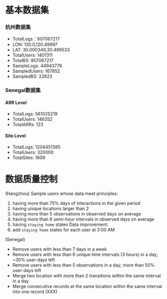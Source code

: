 # 基本数据集

### 杭州数据集
* TotalLogs：807067217
* LON: 120.0,120.49997
* LAT: 30.000349,30.499533
* TotalUsers: 1401311
* TotalBS: 807067217
* SampleLogs: 44943776
* SampledUsers: 167852
* SampledBS: 22823

### Senegal数据集

#### ARR Level
* TotalLogs: 561025219
* TotalUsers: 146352
* TotalARRs: 123

#### Site Level
* TotalLogs: 1204451385
* TotalUsers: 320000
* TotalSites: 1609

# 数据质量控制
(Hangzhou)
Sample users whose data meet principles:
1. having more than 75% days of interactions in the given period
2. having unique locations larger than 2
3. having more than 5 observations in observed days on average
4. having more than 6 semi-hour intervals in observed days on average
5. having `staying home` states
Data improvement:
1. add `staying home` states for each user at 3:00 AM

(Senegal)
* Remove users with less than 7 days in a week
* Remove users with less than 6 unique time intervals (3 hours) in a day; ~30% user-days left
* Remove users with less than 5 observations in a day; more than 50% user-days left
* Merge two location with more than 2 transitions within the same interval in a day
* Merge consecutive records at the same location within the same interval into one record (XXX)

